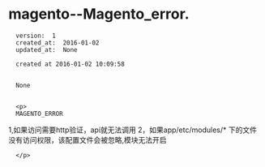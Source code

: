 
  # magento--Magento_error.

      version:  1
      created_at:  2016-01-02
      updated_at:  None

      created at 2016-01-02 10:09:58 


      None


      <p>
      MAGENTO_ERROR
1,如果访问需要http验证，api就无法调用
2，如果app/etc/modules/* 下的文件没有访问权限，该配置文件会被忽略,模块无法开启

      </p>

  